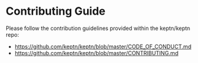 # Contributing Guide

Please follow the contribution guidelines provided within the keptn/keptn repo: 

* https://github.com/keptn/keptn/blob/master/CODE_OF_CONDUCT.md
* https://github.com/keptn/keptn/blob/master/CONTRIBUTING.md
